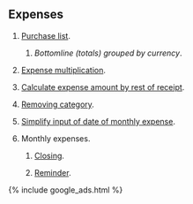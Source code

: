 
## Expenses

1. [Purchase list](https://github.com/dvmorozov/expenses/issues/104).
   1. *Bottomline (totals) grouped by currency*.

1. [Expense multiplication](https://github.com/dvmorozov/expenses/issues/101).

1. [Calculate expense amount by rest of receipt](https://github.com/dvmorozov/expenses/issues/70).

1. [Removing category](https://github.com/dvmorozov/expenses/issues/47).

1. [Simplify input of date of monthly expense](https://github.com/dvmorozov/expenses/issues/53).

1. Monthly expenses.

   1. [Closing](https://github.com/dvmorozov/expenses/issues/120).
   
   1. [Reminder](https://github.com/dvmorozov/expenses/issues/121).
   
   


{% include google_ads.html %}
